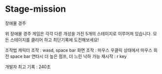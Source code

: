 # Stage-mission
장애물 경주

위 장애물 경주 게임은 각각 다른 개성을 가진 5개의 스테이지로 이루어져 있습니다.
모든 스테이지를 클리어 하고 최단기록에 도전해보세요!

조작법
캐릭터 조작 : wasd, space bar
화면 조작 : 마우스 우클릭 상태에서 마우스 회전
space bar 연타시 더 높은 점프, 더 느린 낙하 가능
재시작 : r key

개발자 최고 기록 : 240초
